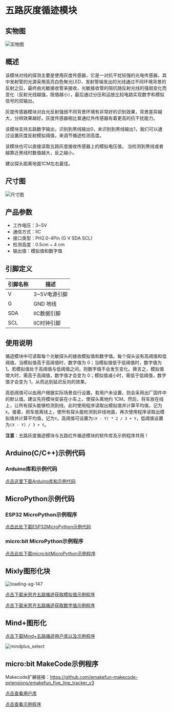 # 五路灰度循迹模块

## 实物图

![实物图](picture/five_channel_grayscale_tracking.jpg)

## 概述

该模块对线的探测主要是使用灰度传感器，它是一对抗干扰较强的光电传感器，其中发射管的光源采用高亮白色聚光LED，发射管端发出的光线通过不同环境背景的反射之后，最终由光敏接收管来接收，光敏接收管的阻抗随反射光线的强弱变化而变化（反射光线越强，阻值越小），最后通过分压和运放比较电路实现数字和模拟信号的双输出。

灰度传感器模块对白光反射强弱不同背景环境有非常好的识别效果，背景差异越大，分辨效果越好。灰度传感器相比普通红外传感器有着更高的抗干扰能力。

该模块支持五路数字输出，识别到黑线输出0，未识别到黑线输出1，我们可以通过设置灰度反射模拟阈值，来调节循迹检测高度。

该模块也可以直接读取五路灰度接收传感器上的模拟电压值， 当检测到黑线或者越靠近黑线时数值越大，反之越小。

建议探头距离地面1CM左右最佳。

## 尺寸图

![尺寸图](picture/size.png)

## 产品参数

- 工作电压：3~5V
- 通信方式：IIC
- 接口类型：PH2.0-4Pin (G V SDA SCL)
- 检测高度：0.5cm ~ 4 cm
- 输出值：模拟值和数字值

## 引脚定义

| 引脚名称 | 描述       |
| ---- | -------- |
| V    | 3~5V电源引脚 |
| G    | GND 地线   |
| SDA  | IIC数据引脚  |
| SCL  | IIC时钟引脚  |

## 使用说明

循迹模块中可读取每个光敏探头的接收模拟值和数字值。每个探头设有高阈值和低阈值。当模拟值高于高阈值时，数字值为 0；当模拟值低于低阈值时，数字值为 1。若模拟值处于高阈值与低阈值之间，则数字值不会发生变化。换言之，模拟值增大时，需高于高阈值，数字值才会变为 0；模拟值减小时，需低于低阈值，数字值才会变为 1，从而达到延迟反向的效果。

高低阈值可以由用户根据实际场景自行设置。若用户未设置，则会采用出厂固件中的默认值。建议先将模块安装在小车上，使探头离地约 1CM。然后，将车放在线上，让所有探头能够检测到线，此时使用程序读取出模拟值并计算平均值，记为`X`。接着，把车放离线上，使所有探头能检测到非线地面，再次使用程序读取出模拟值并计算平均值，记为`Y`。高阈值可设置为`(X - Y) * 2 / 3 + Y`，低阈值设置为`(X - Y) / 3 + Y`。

**注意**：五路灰度循迹模块与五路红外循迹模块的软件库及示例程序共用！

## Arduino(C/C++)示例代码

### Arduino库和示例代码

<a href="zh-cn/ph2.0_sensors/sensors/five_line_tracker_v3/emakefun_five_line_tracker_v3.zip" download>点击这里下载Arduino库和示例代码</a>

## MicroPython示例代码

### ESP32 MicroPython示例程序

<a href="zh-cn/ph2.0_sensors/sensors/five_line_tracker_v3/five_line_tracker_v3_esp32_micropython.zip" download>点击此处下载ESP32MicroPython示例代码</a>

### micro:bit MicroPython示例程序

<a href="zh-cn/ph2.0_sensors/sensors/five_line_tracker_v3/five_line_tracker_v3_microbit_micropython.zip" download>点击此处下载micro:bitMicroPython示例程序</a>

## Mixly图形化块

![loading-ag-147](./picture/mixly_select.png)

<a href="zh-cn/ph2.0_sensors/sensors/five_line_tracker_v3/mixly_get_analog.zip" download>点击下载米思齐五路循迹获取模拟值示例程序</a>

<a href="zh-cn/ph2.0_sensors/sensors/five_line_tracker_v3/mixly_get_digital.zip" download>点击下载米思齐五路循迹获取数字值示例程序</a>

## Mind+图形化

<a href="zh-cn/ph2.0_sensors/sensors/five_line_tracker_v3/mindplus_example.zip" download>点击下载Mind+五路循迹用户库以及示例程序</a>

![mindplus_select](./picture/mindplus_select.png "mind+选择五路循迹V3.0")

## micro:bit MakeCode示例程序

Makecode扩展链接：<https://github.com/emakefun-makecode-extensions/emakefun_five_line_tracker_v3>

<a href="https://github.com/emakefun-makecode-extensions/emakefun_five_line_tracker_v3" target="_blank">点击查看用户库</a>

<a href="https://makecode.microbit.org/S37408-03822-66167-16953" target="_blank">点击查看示例程序</a>
